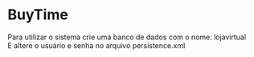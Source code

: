 # BuyTime
Para utilizar o sistema crie uma banco de dados com o nome: lojavirtual <br>
E altere o usuário e senha no arquivo persistence.xml
